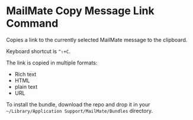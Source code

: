 # MailMate Copy Message Link Command #

Copies a link to the currently selected MailMate message to the clipboard.

Keyboard shortcut is `^⇧+C`.

The link is copied in multiple formats:

- Rich text
- HTML
- plain text
- URL

To install the bundle, download the repo and drop it in your `~/Library/Application Support/MailMate/Bundles` directory.
